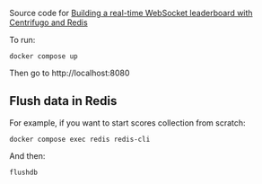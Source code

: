 Source code for [Building a real-time WebSocket leaderboard with Centrifugo and Redis](https://centrifugal.dev/blog/2025/04/28/websocket-real-time-leaderboard)

To run:

```
docker compose up
```

Then go to http://localhost:8080

## Flush data in Redis

For example, if you want to start scores collection from scratch: 

```
docker compose exec redis redis-cli
```

And then:

```
flushdb
```